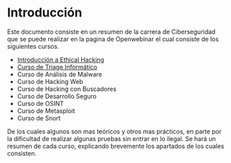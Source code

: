 # Introducción
Este documento consiste en un resumen de la carrera de Ciberseguridad que se puede realizar en la pagina de Openwebinar el cual consiste de los siguientes cursos.

- [Introducción a Ethical Hacking](https://github.com/FranciscoCadena/Resumen-Curso-Ciberseguridad/blob/master/Ethical_Hacking.md)
- [Curso de Triage Informático](https://github.com/FranciscoCadena/Resumen-Curso-Ciberseguridad/blob/master/Triage_Inform%C3%A1tico.md)
- Curso de Análisis de Malware
- Curso de Hacking Web
- Curso de Hacking con Buscadores
- Curso de Desarrollo Seguro
- Curso de OSINT
- Curso de Metasploit
- Curso de Snort

De los cuales algunos son mas teóricos y otros mas prácticos, en parte por la dificultad de realizar algunas pruebas sin entrar en lo ilegal.
Se hará un resumen de cada curso, explicando brevemente los apartados de los cuales consisten. 
